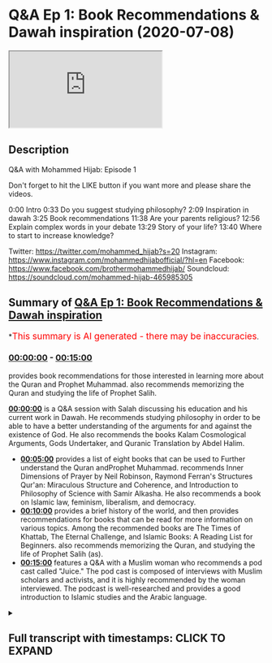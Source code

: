 # Q&A Ep 1: Book Recommendations & Dawah inspiration (2020-07-08)

<iframe loading='lazy' src='https://www.youtube.com/embed/zCfvKD88BEg'></iframe>

## Description

Q&A with Mohammed Hijab: Episode 1

Don't forget to hit the LIKE button if you want more and please share the videos. 

0:00 Intro
0:33 Do you suggest studying philosophy?
2:09 Inspiration in dawah
3:25 Book recommendations
11:38 Are your parents religious?
12:56 Explain complex words in your debate
13:29 Story of your life?
13:40 Where to start to increase knowledge?

Twitter: https://twitter.com/mohammed_hijab?s=20
Instagram: https://www.instagram.com/mohammedhijabofficial/?hl=en
Facebook: https://www.facebook.com/brothermohammedhijab/
Soundcloud: https://soundcloud.com/mohammed-hijab-465985305

## Summary of [Q&A Ep 1: Book Recommendations & Dawah inspiration](https://www.youtube.com/watch?v=zCfvKD88BEg)


*<span style="color:red; font-size:125%">This summary is AI generated - there may be inaccuracies</span>.

### [00:00:00](https://www.youtube.com/watch?v=zCfvKD88BEg&t=0) - [00:15:00](https://www.youtube.com/watch?v=zCfvKD88BEg&t=900)

provides book recommendations for those interested in learning more about the Quran and Prophet Muhammad.  also recommends memorizing the Quran and studying the life of Prophet Salih.

**[00:00:00](https://www.youtube.com/watch?v=zCfvKD88BEg&t=0)** is a Q&A session with Salah discussing his education and his current work in Dawah. He recommends studying philosophy in order to be able to have a better understanding of the arguments for and against the existence of God. He also recommends the books Kalam Cosmological Arguments, Gods Undertaker, and Quranic Translation by Abdel Halim.
* **[00:05:00](https://www.youtube.com/watch?v=zCfvKD88BEg&t=300)**  provides a list of eight books that can be used to Further understand the Quran andProphet Muhammad. recommends Inner Dimensions of Prayer by Neil Robinson, Raymond Ferran's Structures Qur'an: Miraculous Structure and Coherence, and Introduction to Philosophy of Science with Samir Alkasha. He also recommends a book on Islamic law, feminism, liberalism, and democracy.
* **[00:10:00](https://www.youtube.com/watch?v=zCfvKD88BEg&t=600)** provides a brief history of the world, and then provides recommendations for books that can be read for more information on various topics. Among the recommended books are The Times of Khattab, The Eternal Challenge, and Islamic Books: A Reading List for Beginners.  also recommends memorizing the Quran, and studying the life of Prophet Salih (as).
* **[00:15:00](https://www.youtube.com/watch?v=zCfvKD88BEg&t=900)**  features a Q&A with a Muslim woman who recommends a pod cast called "Juice." The pod cast is composed of interviews with Muslim scholars and activists, and it is highly recommended by the woman interviewed. The podcast is well-researched and provides a good introduction to Islamic studies and the Arabic language.

<details><summary><h2>Full transcript with timestamps: CLICK TO EXPAND</h2></summary>

[0:00:00](https://youtu.be/zCfvKD88BEg?t=0) [Music]  
[0:00:05](https://youtu.be/zCfvKD88BEg?t=5) Salam alaikum warahmatullahi oh but I  
[0:00:07](https://youtu.be/zCfvKD88BEg?t=7) care - how're you guys doing  
[0:00:10](https://youtu.be/zCfvKD88BEg?t=10) this is just something I've never done  
[0:00:12](https://youtu.be/zCfvKD88BEg?t=12) before actually it's a Q & A session  
[0:00:15](https://youtu.be/zCfvKD88BEg?t=15) where I'm looking at some of the  
[0:00:17](https://youtu.be/zCfvKD88BEg?t=17) questions that you have put in the  
[0:00:19](https://youtu.be/zCfvKD88BEg?t=19) community page of smart agenda which I'm  
[0:00:24](https://youtu.be/zCfvKD88BEg?t=24) sure you've already subscribed to this  
[0:00:25](https://youtu.be/zCfvKD88BEg?t=25) channel is a very important Channel hang  
[0:00:30](https://youtu.be/zCfvKD88BEg?t=30) on to your seats so the first question  
[0:00:33](https://youtu.be/zCfvKD88BEg?t=33) was what does his education consist of  
[0:00:36](https://youtu.be/zCfvKD88BEg?t=36) and what would you recommend people just  
[0:00:39](https://youtu.be/zCfvKD88BEg?t=39) and would he recommend people to study  
[0:00:41](https://youtu.be/zCfvKD88BEg?t=41) philosophy a question from Norway okay  
[0:00:45](https://youtu.be/zCfvKD88BEg?t=45) so my training or actual qualifications  
[0:00:50](https://youtu.be/zCfvKD88BEg?t=50) in the Universities has been things like  
[0:00:53](https://youtu.be/zCfvKD88BEg?t=53) political philosophy or other no  
[0:00:56](https://youtu.be/zCfvKD88BEg?t=56) politics degree and focus a lot on  
[0:00:58](https://youtu.be/zCfvKD88BEg?t=58) political philosophy history Islamic  
[0:01:03](https://youtu.be/zCfvKD88BEg?t=63) Studies theology these kinds of  
[0:01:07](https://youtu.be/zCfvKD88BEg?t=67) obviously these are these are the areas  
[0:01:09](https://youtu.be/zCfvKD88BEg?t=69) that I've actually completed and  
[0:01:11](https://youtu.be/zCfvKD88BEg?t=71) continue to do work in and and yeah  
[0:01:16](https://youtu.be/zCfvKD88BEg?t=76) these are the and these are the things  
[0:01:18](https://youtu.be/zCfvKD88BEg?t=78) I'm qualified and really but in terms of  
[0:01:20](https://youtu.be/zCfvKD88BEg?t=80) do I recommend people to study  
[0:01:24](https://youtu.be/zCfvKD88BEg?t=84) philosophy well I think that there are  
[0:01:27](https://youtu.be/zCfvKD88BEg?t=87) some philosophies that are going to be  
[0:01:28](https://youtu.be/zCfvKD88BEg?t=88) very important in the public discourse  
[0:01:30](https://youtu.be/zCfvKD88BEg?t=90) so for example moral philosophy and  
[0:01:32](https://youtu.be/zCfvKD88BEg?t=92) political philosophy in particular for  
[0:01:35](https://youtu.be/zCfvKD88BEg?t=95) those who have a firm faith or grounding  
[0:01:40](https://youtu.be/zCfvKD88BEg?t=100) in the faith I do recommend that those  
[0:01:42](https://youtu.be/zCfvKD88BEg?t=102) two kinds of philosophy political  
[0:01:44](https://youtu.be/zCfvKD88BEg?t=104) philosophy moral philosophy you could  
[0:01:48](https://youtu.be/zCfvKD88BEg?t=108) add to a philosophy of science and you  
[0:01:49](https://youtu.be/zCfvKD88BEg?t=109) can also add to a philosophy of religion  
[0:01:50](https://youtu.be/zCfvKD88BEg?t=110) those four types of philosophy I think  
[0:01:53](https://youtu.be/zCfvKD88BEg?t=113) are very important to discussion so I  
[0:01:56](https://youtu.be/zCfvKD88BEg?t=116) would recommend if who that have a very  
[0:01:59](https://youtu.be/zCfvKD88BEg?t=119) you know an okay understanding of the  
[0:02:02](https://youtu.be/zCfvKD88BEg?t=122) you know a solid foundation if you like  
[0:02:04](https://youtu.be/zCfvKD88BEg?t=124) in Islamic studies Islamic Sciences the  
[0:02:07](https://youtu.be/zCfvKD88BEg?t=127) second question my question is what made  
[0:02:09](https://youtu.be/zCfvKD88BEg?t=129) him decide to get involved in Dawa  
[0:02:11](https://youtu.be/zCfvKD88BEg?t=131) and who is his biggest inspiration in  
[0:02:13](https://youtu.be/zCfvKD88BEg?t=133) the field obviously the field of Dawa  
[0:02:16](https://youtu.be/zCfvKD88BEg?t=136) goes back to the prophets yes so the  
[0:02:18](https://youtu.be/zCfvKD88BEg?t=138) biggest inspirations in that sense would  
[0:02:20](https://youtu.be/zCfvKD88BEg?t=140) be the prophets of Muhammad sallallahu  
[0:02:22](https://youtu.be/zCfvKD88BEg?t=142) wasallam but for Abraham Moses Jesus etc  
[0:02:26](https://youtu.be/zCfvKD88BEg?t=146) but if we're talking about like in  
[0:02:29](https://youtu.be/zCfvKD88BEg?t=149) recent history then definitely I watch  
[0:02:31](https://youtu.be/zCfvKD88BEg?t=151) the you know the material of Ahmed  
[0:02:34](https://youtu.be/zCfvKD88BEg?t=154) Deedat and zakir naik and all of these  
[0:02:37](https://youtu.be/zCfvKD88BEg?t=157) people growing up and certainly even  
[0:02:40](https://youtu.be/zCfvKD88BEg?t=160) people and the organization working with  
[0:02:42](https://youtu.be/zCfvKD88BEg?t=162) now like him green and hamza sources all  
[0:02:46](https://youtu.be/zCfvKD88BEg?t=166) these individuals who preceded me in  
[0:02:49](https://youtu.be/zCfvKD88BEg?t=169) doing the good work and I learnt from  
[0:02:51](https://youtu.be/zCfvKD88BEg?t=171) all of those people I've learnt from  
[0:02:53](https://youtu.be/zCfvKD88BEg?t=173) people doing Dawa in in those fields in  
[0:02:56](https://youtu.be/zCfvKD88BEg?t=176) particular I am particularly interested  
[0:02:59](https://youtu.be/zCfvKD88BEg?t=179) with the style of Ahmed Deedat I think  
[0:03:01](https://youtu.be/zCfvKD88BEg?t=181) his thing is when I was younger growing  
[0:03:03](https://youtu.be/zCfvKD88BEg?t=183) up and watching his stuff that he was a  
[0:03:06](https://youtu.be/zCfvKD88BEg?t=186) real inspiration to me  
[0:03:07](https://youtu.be/zCfvKD88BEg?t=187) he had that fiery kind of style which  
[0:03:14](https://youtu.be/zCfvKD88BEg?t=194) was very strong like he he he he had  
[0:03:18](https://youtu.be/zCfvKD88BEg?t=198) great confidence which I realized  
[0:03:20](https://youtu.be/zCfvKD88BEg?t=200) especially in this field was the key  
[0:03:23](https://youtu.be/zCfvKD88BEg?t=203) ingredient to success so this one this  
[0:03:26](https://youtu.be/zCfvKD88BEg?t=206) guy wrote book recommendations book  
[0:03:28](https://youtu.be/zCfvKD88BEg?t=208) recommendations book recommendations and  
[0:03:30](https://youtu.be/zCfvKD88BEg?t=210) I've I've heard a lot of people ask me  
[0:03:33](https://youtu.be/zCfvKD88BEg?t=213) there's a lot of times before I just  
[0:03:35](https://youtu.be/zCfvKD88BEg?t=215) don't know where to start  
[0:03:36](https://youtu.be/zCfvKD88BEg?t=216) because there's so many books you can  
[0:03:38](https://youtu.be/zCfvKD88BEg?t=218) start with but let me let me address  
[0:03:41](https://youtu.be/zCfvKD88BEg?t=221) like maybe give you five or ten books  
[0:03:43](https://youtu.be/zCfvKD88BEg?t=223) and that maybe will be of use to you  
[0:03:46](https://youtu.be/zCfvKD88BEg?t=226) which will be I think good good for you  
[0:03:50](https://youtu.be/zCfvKD88BEg?t=230) in terms of like learning so I'd go with  
[0:03:55](https://youtu.be/zCfvKD88BEg?t=235) obviously get a nice translation of  
[0:03:58](https://youtu.be/zCfvKD88BEg?t=238) Quran I like the translation Abdel Halim  
[0:04:01](https://youtu.be/zCfvKD88BEg?t=241) is very good he will Halim he's a  
[0:04:06](https://youtu.be/zCfvKD88BEg?t=246) professor so as universities got a nice  
[0:04:08](https://youtu.be/zCfvKD88BEg?t=248) translation I like his translation of  
[0:04:09](https://youtu.be/zCfvKD88BEg?t=249) the Quran  
[0:04:12](https://youtu.be/zCfvKD88BEg?t=252) in terms of my own books obviously the  
[0:04:18](https://youtu.be/zCfvKD88BEg?t=258) one I would recommend would be Kalam  
[0:04:19](https://youtu.be/zCfvKD88BEg?t=259) cosmological arguments because that one  
[0:04:22](https://youtu.be/zCfvKD88BEg?t=262) has if you're interested in like the  
[0:04:25](https://youtu.be/zCfvKD88BEg?t=265) arguments for God's existence it's got  
[0:04:26](https://youtu.be/zCfvKD88BEg?t=266) what I think are some of the main  
[0:04:28](https://youtu.be/zCfvKD88BEg?t=268) arguments I've written other arguments  
[0:04:31](https://youtu.be/zCfvKD88BEg?t=271) for other books but this one is the main  
[0:04:33](https://youtu.be/zCfvKD88BEg?t=273) one I would recommend the divine reality  
[0:04:36](https://youtu.be/zCfvKD88BEg?t=276) of hamsa sources I think he's done a  
[0:04:39](https://youtu.be/zCfvKD88BEg?t=279) really good job in once again in the  
[0:04:42](https://youtu.be/zCfvKD88BEg?t=282) field of trying to prove God's existence  
[0:04:44](https://youtu.be/zCfvKD88BEg?t=284) summarizing the key arguments the main  
[0:04:46](https://youtu.be/zCfvKD88BEg?t=286) arguments there are other ones like to  
[0:04:50](https://youtu.be/zCfvKD88BEg?t=290) be fair gods Undertaker by John Lennox I  
[0:04:53](https://youtu.be/zCfvKD88BEg?t=293) think is a very good book for someone  
[0:04:55](https://youtu.be/zCfvKD88BEg?t=295) who wants to know key arguments for  
[0:04:58](https://youtu.be/zCfvKD88BEg?t=298) God's existence I think that he also  
[0:05:02](https://youtu.be/zCfvKD88BEg?t=302) does a good job in that book so that's  
[0:05:04](https://youtu.be/zCfvKD88BEg?t=304) that's for for example and therefore  
[0:05:06](https://youtu.be/zCfvKD88BEg?t=306) God's existence these are these are the  
[0:05:10](https://youtu.be/zCfvKD88BEg?t=310) books in terms of now moving on to the  
[0:05:12](https://youtu.be/zCfvKD88BEg?t=312) prophethood of Muhammad al-amin and what  
[0:05:17](https://youtu.be/zCfvKD88BEg?t=317) books would be nice in that in that  
[0:05:19](https://youtu.be/zCfvKD88BEg?t=319) regard  
[0:05:19](https://youtu.be/zCfvKD88BEg?t=319) maybe start with something mmm like  
[0:05:25](https://youtu.be/zCfvKD88BEg?t=325) actually have a serie of the Prophet  
[0:05:27](https://youtu.be/zCfvKD88BEg?t=327) Muhammad Allah Allah also with the  
[0:05:28](https://youtu.be/zCfvKD88BEg?t=328) sealed nectar in the English language  
[0:05:32](https://youtu.be/zCfvKD88BEg?t=332) this this book is well written if  
[0:05:34](https://youtu.be/zCfvKD88BEg?t=334) actually I think won some prizes in  
[0:05:37](https://youtu.be/zCfvKD88BEg?t=337) awards Mubarak for a embark War II I  
[0:05:41](https://youtu.be/zCfvKD88BEg?t=341) don't know how they pronounce his name  
[0:05:42](https://youtu.be/zCfvKD88BEg?t=342) but he's an Indian scholar he's written  
[0:05:45](https://youtu.be/zCfvKD88BEg?t=345) this and it's been translated into  
[0:05:46](https://youtu.be/zCfvKD88BEg?t=346) English and the translation is actually  
[0:05:48](https://youtu.be/zCfvKD88BEg?t=348) quite decent I recommend so that's in  
[0:05:52](https://youtu.be/zCfvKD88BEg?t=352) terms of ceará in terms of now the Quran  
[0:05:58](https://youtu.be/zCfvKD88BEg?t=358) itself and some of the million Arabic  
[0:06:01](https://youtu.be/zCfvKD88BEg?t=361) languages some really beautiful books  
[0:06:03](https://youtu.be/zCfvKD88BEg?t=363) but I'm going to try and keep English  
[0:06:06](https://youtu.be/zCfvKD88BEg?t=366) but in terms of the the English language  
[0:06:09](https://youtu.be/zCfvKD88BEg?t=369) okay a book like maybe something to do  
[0:06:13](https://youtu.be/zCfvKD88BEg?t=373) with linguistic miracles of Quran  
[0:06:16](https://youtu.be/zCfvKD88BEg?t=376) which I think there's a book written by  
[0:06:19](https://youtu.be/zCfvKD88BEg?t=379) Neil Robinson on on this I forget the  
[0:06:24](https://youtu.be/zCfvKD88BEg?t=384) name of the book actually ready at some  
[0:06:26](https://youtu.be/zCfvKD88BEg?t=386) time ago but I think it's quite good for  
[0:06:28](https://youtu.be/zCfvKD88BEg?t=388) for for for that and Raymond Ferran has  
[0:06:32](https://youtu.be/zCfvKD88BEg?t=392) a really interesting book on the  
[0:06:34](https://youtu.be/zCfvKD88BEg?t=394) structures the Quran the the the  
[0:06:37](https://youtu.be/zCfvKD88BEg?t=397) miraculous kind of structure on which is  
[0:06:41](https://youtu.be/zCfvKD88BEg?t=401) academically RINs were very well-written  
[0:06:44](https://youtu.be/zCfvKD88BEg?t=404) and it's based on classical works as  
[0:06:46](https://youtu.be/zCfvKD88BEg?t=406) well so this will show you like how the  
[0:06:48](https://youtu.be/zCfvKD88BEg?t=408) Quran is structurally coherent and stuff  
[0:06:52](https://youtu.be/zCfvKD88BEg?t=412) like that it's a really beautiful book  
[0:06:56](https://youtu.be/zCfvKD88BEg?t=416) so I've given you I think I've given you  
[0:06:59](https://youtu.be/zCfvKD88BEg?t=419) eight books so far I'll give you two  
[0:07:00](https://youtu.be/zCfvKD88BEg?t=420) more okay I'll give you two more so  
[0:07:04](https://youtu.be/zCfvKD88BEg?t=424) we've got something on like the  
[0:07:05](https://youtu.be/zCfvKD88BEg?t=425) linguistic miracle we've got something  
[0:07:07](https://youtu.be/zCfvKD88BEg?t=427) on the arguments for God's existence got  
[0:07:09](https://youtu.be/zCfvKD88BEg?t=429) some kind of process alarm let me give  
[0:07:11](https://youtu.be/zCfvKD88BEg?t=431) you something on spirituality it is a  
[0:07:12](https://youtu.be/zCfvKD88BEg?t=432) nice book called inner dimensions of  
[0:07:17](https://youtu.be/zCfvKD88BEg?t=437) Prayer okay I'm Joe Zia  
[0:07:19](https://youtu.be/zCfvKD88BEg?t=439) I think this is a very good book for  
[0:07:21](https://youtu.be/zCfvKD88BEg?t=441) spirituality if you want to know as we  
[0:07:24](https://youtu.be/zCfvKD88BEg?t=444) think we pray all the time or at least  
[0:07:26](https://youtu.be/zCfvKD88BEg?t=446) we should be praying five times a day  
[0:07:27](https://youtu.be/zCfvKD88BEg?t=447) but in terms of focusing on the inner  
[0:07:30](https://youtu.be/zCfvKD88BEg?t=450) dimensions the spiritual aspects of  
[0:07:33](https://youtu.be/zCfvKD88BEg?t=453) Prayer and that they have a good  
[0:07:34](https://youtu.be/zCfvKD88BEg?t=454) translation to the English language is  
[0:07:36](https://youtu.be/zCfvKD88BEg?t=456) very beautiful very beautiful  
[0:07:38](https://youtu.be/zCfvKD88BEg?t=458) translation and in terms of why I also  
[0:07:43](https://youtu.be/zCfvKD88BEg?t=463) recommend to be honest here I recommend  
[0:07:44](https://youtu.be/zCfvKD88BEg?t=464) a book and I'll give you two more right  
[0:07:47](https://youtu.be/zCfvKD88BEg?t=467) I recommend a book and fit or Islamic  
[0:07:51](https://youtu.be/zCfvKD88BEg?t=471) law  
[0:07:51](https://youtu.be/zCfvKD88BEg?t=471) I recommend obviously from just choose  
[0:07:56](https://youtu.be/zCfvKD88BEg?t=476) the method we follow right that's why I  
[0:07:58](https://youtu.be/zCfvKD88BEg?t=478) believe but in terms of what I thought  
[0:08:00](https://youtu.be/zCfvKD88BEg?t=480) was useful to me the hammer light method  
[0:08:04](https://youtu.be/zCfvKD88BEg?t=484) was a little filk translated by a hat  
[0:08:08](https://youtu.be/zCfvKD88BEg?t=488) and hatch in his orange cover this is  
[0:08:11](https://youtu.be/zCfvKD88BEg?t=491) pretty good introduction to humbly  
[0:08:14](https://youtu.be/zCfvKD88BEg?t=494) effect if you're if normal happy if you  
[0:08:17](https://youtu.be/zCfvKD88BEg?t=497) want to kind of see ray obviously  
[0:08:19](https://youtu.be/zCfvKD88BEg?t=499) originally written by macadam and rocker  
[0:08:21](https://youtu.be/zCfvKD88BEg?t=501) to see but he's translated well into  
[0:08:22](https://youtu.be/zCfvKD88BEg?t=502) English so I liked it and got like  
[0:08:25](https://youtu.be/zCfvKD88BEg?t=505) student note so you can put notes on it  
[0:08:27](https://youtu.be/zCfvKD88BEg?t=507) on the side as well  
[0:08:29](https://youtu.be/zCfvKD88BEg?t=509) and maybe you can get translational how  
[0:08:31](https://youtu.be/zCfvKD88BEg?t=511) is Rp de thing is well to see to see  
[0:08:34](https://youtu.be/zCfvKD88BEg?t=514) like a normative creed book it would be  
[0:08:37](https://youtu.be/zCfvKD88BEg?t=517) nice to read something like that so this  
[0:08:40](https://youtu.be/zCfvKD88BEg?t=520) is a mixed bag of things that you could  
[0:08:43](https://youtu.be/zCfvKD88BEg?t=523) inshallah read obviously if you guys  
[0:08:46](https://youtu.be/zCfvKD88BEg?t=526) want this is something on top of my head  
[0:08:49](https://youtu.be/zCfvKD88BEg?t=529) but if you wanted philosophy and stuff  
[0:08:52](https://youtu.be/zCfvKD88BEg?t=532) like that then to be honest with you  
[0:08:54](https://youtu.be/zCfvKD88BEg?t=534) guys I'd say start with the introduction  
[0:08:56](https://youtu.be/zCfvKD88BEg?t=536) books you know start with the  
[0:08:58](https://youtu.be/zCfvKD88BEg?t=538) introduction books the introduction to  
[0:09:00](https://youtu.be/zCfvKD88BEg?t=540) introduction to feminism introduction to  
[0:09:02](https://youtu.be/zCfvKD88BEg?t=542) liberalism introduction they've got this  
[0:09:04](https://youtu.be/zCfvKD88BEg?t=544) these small books they're very good  
[0:09:09](https://youtu.be/zCfvKD88BEg?t=549) actually to be honest introduction to  
[0:09:12](https://youtu.be/zCfvKD88BEg?t=552) philosophy of science with Samir al  
[0:09:13](https://youtu.be/zCfvKD88BEg?t=553) kasha introduction to Mohammed Jonathan  
[0:09:18](https://youtu.be/zCfvKD88BEg?t=558) Brown I just had a conversation with him  
[0:09:20](https://youtu.be/zCfvKD88BEg?t=560) he's written one of those instruction  
[0:09:21](https://youtu.be/zCfvKD88BEg?t=561) books introduction to feminism I forget  
[0:09:26](https://youtu.be/zCfvKD88BEg?t=566) the name of the woman who wrote it but  
[0:09:27](https://youtu.be/zCfvKD88BEg?t=567) it's quite good if you want to have the  
[0:09:28](https://youtu.be/zCfvKD88BEg?t=568) depth and or some kind of understanding  
[0:09:30](https://youtu.be/zCfvKD88BEg?t=570) in that introduction to liberalism  
[0:09:32](https://youtu.be/zCfvKD88BEg?t=572) introduction to democracy introduction  
[0:09:34](https://youtu.be/zCfvKD88BEg?t=574) to and so on and so forth this will give  
[0:09:36](https://youtu.be/zCfvKD88BEg?t=576) you a good this will give you a good  
[0:09:38](https://youtu.be/zCfvKD88BEg?t=578) background or good good introduction as  
[0:09:41](https://youtu.be/zCfvKD88BEg?t=581) it says on the tin so yeah  
[0:09:45](https://youtu.be/zCfvKD88BEg?t=585) start with that ok and I want to say to  
[0:09:47](https://youtu.be/zCfvKD88BEg?t=587) you also make use of use resources  
[0:09:49](https://youtu.be/zCfvKD88BEg?t=589) online so if you're trying to study for  
[0:09:51](https://youtu.be/zCfvKD88BEg?t=591) example historical time piers there's  
[0:09:53](https://youtu.be/zCfvKD88BEg?t=593) actually a really nice book is I think  
[0:09:56](https://youtu.be/zCfvKD88BEg?t=596) it's called a brief history of the  
[0:09:58](https://youtu.be/zCfvKD88BEg?t=598) worlds this is actually a book which  
[0:10:02](https://youtu.be/zCfvKD88BEg?t=602) basically tries to cover encapsulate all  
[0:10:04](https://youtu.be/zCfvKD88BEg?t=604) of world's history it's not that big is  
[0:10:07](https://youtu.be/zCfvKD88BEg?t=607) it's actually a fun read so if you get a  
[0:10:10](https://youtu.be/zCfvKD88BEg?t=610) chance because this will be like more  
[0:10:12](https://youtu.be/zCfvKD88BEg?t=612) historical and yeah why not as a brief  
[0:10:15](https://youtu.be/zCfvKD88BEg?t=615) history of the worlds is a nice book in  
[0:10:18](https://youtu.be/zCfvKD88BEg?t=618) terms of stuffs here have some sexier  
[0:10:20](https://youtu.be/zCfvKD88BEg?t=620) books okay and the obvious choice is to  
[0:10:24](https://youtu.be/zCfvKD88BEg?t=624) fcm kefir ok Tessier urban kefir yeah  
[0:10:28](https://youtu.be/zCfvKD88BEg?t=628) why not get that and whilst one the  
[0:10:30](https://youtu.be/zCfvKD88BEg?t=630) topic of interest is why not get a bidet  
[0:10:33](https://youtu.be/zCfvKD88BEg?t=633) inhaler but not all of it  
[0:10:34](https://youtu.be/zCfvKD88BEg?t=634) for example the  
[0:10:36](https://youtu.be/zCfvKD88BEg?t=636) times Khattab in Milan it's been  
[0:10:39](https://youtu.be/zCfvKD88BEg?t=639) translated into English so you can have  
[0:10:41](https://youtu.be/zCfvKD88BEg?t=641) the silence that they have judgments  
[0:10:42](https://youtu.be/zCfvKD88BEg?t=642) very beautiful in glish as well  
[0:10:45](https://youtu.be/zCfvKD88BEg?t=645) translated into English so you can get  
[0:10:47](https://youtu.be/zCfvKD88BEg?t=647) that as well so have a tough sealed book  
[0:10:49](https://youtu.be/zCfvKD88BEg?t=649) have something for those signs was  
[0:10:50](https://youtu.be/zCfvKD88BEg?t=650) called eschatology you know apocalyptic  
[0:10:53](https://youtu.be/zCfvKD88BEg?t=653) texts or eschatological texts so some  
[0:10:57](https://youtu.be/zCfvKD88BEg?t=657) some something like the end times will  
[0:10:59](https://youtu.be/zCfvKD88BEg?t=659) be very good  
[0:11:01](https://youtu.be/zCfvKD88BEg?t=661) I recommend that and this book here is  
[0:11:04](https://youtu.be/zCfvKD88BEg?t=664) very important it's called the eternal  
[0:11:07](https://youtu.be/zCfvKD88BEg?t=667) challenge by Mohammed das it's also  
[0:11:10](https://youtu.be/zCfvKD88BEg?t=670) another thing I forgot to mention which  
[0:11:13](https://youtu.be/zCfvKD88BEg?t=673) is actually translated in English I  
[0:11:14](https://youtu.be/zCfvKD88BEg?t=674) think that that will suffice for now in  
[0:11:16](https://youtu.be/zCfvKD88BEg?t=676) Chawla obviously if I want to do a  
[0:11:20](https://youtu.be/zCfvKD88BEg?t=680) proper reading list I've actually done  
[0:11:21](https://youtu.be/zCfvKD88BEg?t=681) an entire like for our episode on  
[0:11:25](https://youtu.be/zCfvKD88BEg?t=685) Islamic books write my name and put  
[0:11:28](https://youtu.be/zCfvKD88BEg?t=688) reading list Islamic reading list I have  
[0:11:30](https://youtu.be/zCfvKD88BEg?t=690) a massive reading list serious one but  
[0:11:33](https://youtu.be/zCfvKD88BEg?t=693) that's for later on if your few read  
[0:11:36](https://youtu.be/zCfvKD88BEg?t=696) those ones maybe ice parents religious  
[0:11:39](https://youtu.be/zCfvKD88BEg?t=699) who convinced him to be a daya I mean I  
[0:11:41](https://youtu.be/zCfvKD88BEg?t=701) would this whole concept of religiosity  
[0:11:44](https://youtu.be/zCfvKD88BEg?t=704) like where does it start with and but I  
[0:11:46](https://youtu.be/zCfvKD88BEg?t=706) would say my mom is religious and  
[0:11:47](https://youtu.be/zCfvKD88BEg?t=707) practicing my father has been  
[0:11:49](https://youtu.be/zCfvKD88BEg?t=709) oscillating from okay his life and and  
[0:11:53](https://youtu.be/zCfvKD88BEg?t=713) you know I wouldn't consider it like  
[0:11:55](https://youtu.be/zCfvKD88BEg?t=715) hamdulillah now he's becoming more  
[0:11:56](https://youtu.be/zCfvKD88BEg?t=716) religious so who convinced me to be a  
[0:11:59](https://youtu.be/zCfvKD88BEg?t=719) diet no one no human being it was just  
[0:12:02](https://youtu.be/zCfvKD88BEg?t=722) something I wanted to do it was a  
[0:12:04](https://youtu.be/zCfvKD88BEg?t=724) something I became but there's a there's  
[0:12:08](https://youtu.be/zCfvKD88BEg?t=728) an interesting story my mom gives me all  
[0:12:10](https://youtu.be/zCfvKD88BEg?t=730) the time he said before I was born like  
[0:12:13](https://youtu.be/zCfvKD88BEg?t=733) my mom couldn't get pregnant for seven  
[0:12:15](https://youtu.be/zCfvKD88BEg?t=735) years and then she went to the cabin  
[0:12:17](https://youtu.be/zCfvKD88BEg?t=737) drank some Zamzam water power and this  
[0:12:19](https://youtu.be/zCfvKD88BEg?t=739) is the legend goes and then and then she  
[0:12:23](https://youtu.be/zCfvKD88BEg?t=743) made she went oh I that she has a son  
[0:12:27](https://youtu.be/zCfvKD88BEg?t=747) who is a daya apparently so she said no  
[0:12:30](https://youtu.be/zCfvKD88BEg?t=750) she made a long draw in Arabic and a  
[0:12:33](https://youtu.be/zCfvKD88BEg?t=753) part of it was that the person because  
[0:12:36](https://youtu.be/zCfvKD88BEg?t=756) you have it I'm I'm this her second  
[0:12:39](https://youtu.be/zCfvKD88BEg?t=759) child so she wanted the boy sure they  
[0:12:42](https://youtu.be/zCfvKD88BEg?t=762) had to go she made that for a boy he was  
[0:12:45](https://youtu.be/zCfvKD88BEg?t=765) a diagnosed or of Islam and this and  
[0:12:48](https://youtu.be/zCfvKD88BEg?t=768) and clearly that diet is still to be  
[0:12:50](https://youtu.be/zCfvKD88BEg?t=770) answered but this is how the legend how  
[0:12:55](https://youtu.be/zCfvKD88BEg?t=775) the legend goes explain some of the  
[0:12:58](https://youtu.be/zCfvKD88BEg?t=778) complex words or references you uses  
[0:13:01](https://youtu.be/zCfvKD88BEg?t=781) during debate well I mean that that's  
[0:13:03](https://youtu.be/zCfvKD88BEg?t=783) gonna require you know some kind of  
[0:13:05](https://youtu.be/zCfvKD88BEg?t=785) lecture or something isn't it  
[0:13:06](https://youtu.be/zCfvKD88BEg?t=786) we have to see what kind of words we're  
[0:13:08](https://youtu.be/zCfvKD88BEg?t=788) talking about and yeah every debate has  
[0:13:11](https://youtu.be/zCfvKD88BEg?t=791) different things that we have to speak  
[0:13:14](https://youtu.be/zCfvKD88BEg?t=794) about and therefore sometimes you have  
[0:13:16](https://youtu.be/zCfvKD88BEg?t=796) some terminologies which are not known  
[0:13:17](https://youtu.be/zCfvKD88BEg?t=797) to the lay audience but you know it's a  
[0:13:23](https://youtu.be/zCfvKD88BEg?t=803) good opportunity for you to get a  
[0:13:24](https://youtu.be/zCfvKD88BEg?t=804) notepad put them in your keywords and go  
[0:13:28](https://youtu.be/zCfvKD88BEg?t=808) check them on your own time we want to  
[0:13:30](https://youtu.be/zCfvKD88BEg?t=810) know the story of his life okay well  
[0:13:34](https://youtu.be/zCfvKD88BEg?t=814) this is a long story and I don't I don't  
[0:13:38](https://youtu.be/zCfvKD88BEg?t=818) know if I can I don't know where to  
[0:13:40](https://youtu.be/zCfvKD88BEg?t=820) start where to start when it comes to  
[0:13:42](https://youtu.be/zCfvKD88BEg?t=822) increasing our knowledge about Islam and  
[0:13:44](https://youtu.be/zCfvKD88BEg?t=824) other topics at speakers corner  
[0:13:48](https://youtu.be/zCfvKD88BEg?t=828) philosophy history other religions  
[0:13:50](https://youtu.be/zCfvKD88BEg?t=830) science challenging Western values start  
[0:13:55](https://youtu.be/zCfvKD88BEg?t=835) by the Quran so with the Quran  
[0:13:58](https://youtu.be/zCfvKD88BEg?t=838) memorizing the Quran have a program of  
[0:14:01](https://youtu.be/zCfvKD88BEg?t=841) memorization honestly take this  
[0:14:03](https://youtu.be/zCfvKD88BEg?t=843) seriously if you want to take any advice  
[0:14:04](https://youtu.be/zCfvKD88BEg?t=844) from me I'm going to give you this the  
[0:14:06](https://youtu.be/zCfvKD88BEg?t=846) straightforward advice learn how to read  
[0:14:08](https://youtu.be/zCfvKD88BEg?t=848) the Quran relearn how to understand the  
[0:14:11](https://youtu.be/zCfvKD88BEg?t=851) Quran okay learn what allah subhanaw  
[0:14:15](https://youtu.be/zCfvKD88BEg?t=855) taala is communicating to you and learn  
[0:14:18](https://youtu.be/zCfvKD88BEg?t=858) about the Prophet SAW salem's life and  
[0:14:19](https://youtu.be/zCfvKD88BEg?t=859) also learn something about the laws of  
[0:14:22](https://youtu.be/zCfvKD88BEg?t=862) Allah this is a simple thing and who  
[0:14:24](https://youtu.be/zCfvKD88BEg?t=864) Allah is this is the study of Arpita  
[0:14:26](https://youtu.be/zCfvKD88BEg?t=866) like those those things there start with  
[0:14:30](https://youtu.be/zCfvKD88BEg?t=870) that and spend time with that don't  
[0:14:32](https://youtu.be/zCfvKD88BEg?t=872) think okay I've done it now I already  
[0:14:34](https://youtu.be/zCfvKD88BEg?t=874) know it's keep going by this is advice  
[0:14:36](https://youtu.be/zCfvKD88BEg?t=876) to me like I'm giving myself advice you  
[0:14:40](https://youtu.be/zCfvKD88BEg?t=880) wanna really focus on those things you  
[0:14:42](https://youtu.be/zCfvKD88BEg?t=882) know and it's if you focus on them  
[0:14:45](https://youtu.be/zCfvKD88BEg?t=885) properly it will take you some time to  
[0:14:47](https://youtu.be/zCfvKD88BEg?t=887) get to to get to where you want to be  
[0:14:52](https://youtu.be/zCfvKD88BEg?t=892) you know I'll tell you one resource  
[0:14:53](https://youtu.be/zCfvKD88BEg?t=893) which I found interesting or lie in  
[0:14:55](https://youtu.be/zCfvKD88BEg?t=895) English language is maybe good ten years  
[0:14:59](https://youtu.be/zCfvKD88BEg?t=899) ago now I listen to Bayon  
[0:15:02](https://youtu.be/zCfvKD88BEg?t=902) nominally hunt that a nice pod podcast  
[0:15:06](https://youtu.be/zCfvKD88BEg?t=906) of juice um I'm not sure of his  
[0:15:08](https://youtu.be/zCfvKD88BEg?t=908) subsequent works or what he's been doing  
[0:15:11](https://youtu.be/zCfvKD88BEg?t=911) since but that particular podcast I  
[0:15:14](https://youtu.be/zCfvKD88BEg?t=914) listened to all of it it was brilliant  
[0:15:17](https://youtu.be/zCfvKD88BEg?t=917) it was fantastic if you listen to that  
[0:15:19](https://youtu.be/zCfvKD88BEg?t=919) particular podcast for just am it will  
[0:15:22](https://youtu.be/zCfvKD88BEg?t=922) give you a nice beginning and I start to  
[0:15:25](https://youtu.be/zCfvKD88BEg?t=925) Quranic studies learning about the  
[0:15:27](https://youtu.be/zCfvKD88BEg?t=927) Arabic language certain words how it's  
[0:15:29](https://youtu.be/zCfvKD88BEg?t=929) used he brings the Quran to life for  
[0:15:31](https://youtu.be/zCfvKD88BEg?t=931) life does a really good job so I'd  
[0:15:33](https://youtu.be/zCfvKD88BEg?t=933) recommend I really would recommend her  
[0:15:42](https://youtu.be/zCfvKD88BEg?t=942) you  
</details>